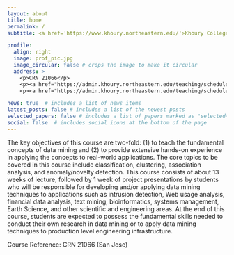 ```yaml
---
layout: about
title: home
permalink: /
subtitle: <a href='https://www.khoury.northeastern.edu/'>Khoury College of Computer Science</a>. <a href='https://www.google.com/maps/place/Northeastern+University+in+Silicon+Valley'>San Jose, CA</a> - <a href='mailto:k.ni@northeastern.edu'>Karl's E-Mail</a>

profile:
  align: right
  image: prof_pic.jpg
  image_circular: false # crops the image to make it circular
  address: >
    <p>CRN 21066</p>
    <p><a href="https://admin.khoury.northeastern.edu/teaching/schedules/section/250909?semester=Fall+2024&campus=2859">Mon 4:30-7:50pm</a></p>
    <p><a href="https://admin.khoury.northeastern.edu/teaching/schedules/section/250909?semester=Fall+2024&campus=2859">San Jose Room 1010/1011</a></p>

news: true  # includes a list of news items
latest_posts: false # includes a list of the newest posts
selected_papers: false # includes a list of papers marked as "selected={true}"
social: false  # includes social icons at the bottom of the page
---
```

The key objectives of this course are two-fold: (1) to teach the fundamental concepts of data mining and (2) to provide extensive hands-on experience in applying the concepts to real-world applications. The core topics to be covered in this course include classification, clustering, association analysis, and anomaly/novelty detection. This course consists of about 13 weeks of lecture, followed by 1 week of project presentations by students who will be responsible for developing and/or applying data mining techniques to applications such as intrusion detection, Web usage analysis, financial data analysis, text mining, bioinformatics, systems management, Earth Science, and other scientific and engineering areas. At the end of this course, students are expected to possess the fundamental skills needed to conduct their own research in data mining or to apply data mining techniques to production level engineering infrastructure. 

Course Reference: CRN 21066 (San Jose)

